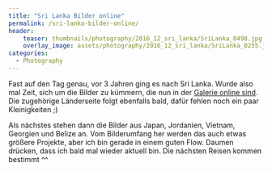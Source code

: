 ```yaml
---
title: "Sri Lanka Bilder online"
permalink: /sri-lanka-bilder-online/
header:
    teaser: thumbnails/photography/2016_12_sri_lanka/SriLanka_0498.jpg
    overlay_image: assets/photography/2016_12_sri_lanka/SriLanka_0255.jpg
categories:
  - Photography
---
```


Fast auf den Tag genau, vor 3 Jahren ging es nach Sri Lanka.
Wurde also mal Zeit, sich um die Bilder zu kümmern, die nun in der [Galerie online sind](/photography/sri-lanka-2016/).
Die zugehörige Länderseite folgt ebenfalls bald, dafür fehlen noch ein paar Kleinigkeiten ;)

Als nächstes stehen dann die Bilder aus Japan, Jordanien, Vietnam, Georgien und Belize an. 
Vom Bilderumfang her werden das auch etwas größere Projekte, aber ich bin gerade in einem guten Flow. 
Daumen drücken, dass ich bald mal wieder aktuell bin. Die nächsten Reisen kommen bestimmt ^^
